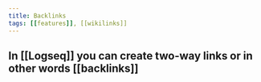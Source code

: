```yaml
---
title: Backlinks
tags: [[features]], [[wikilinks]]
---
```

## In [[Logseq]] you can create two-way links or in other words [[backlinks]]
